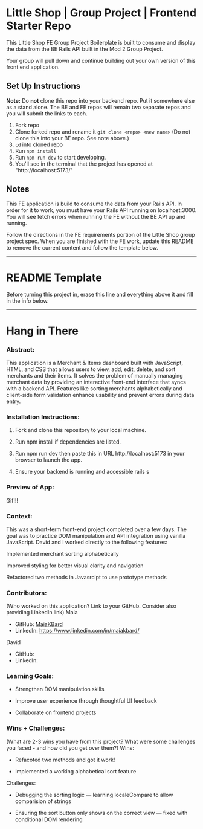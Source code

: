# Little Shop | Group Project | Frontend Starter Repo

This Little Shop FE Group Project Boilerplate is built to consume and display the data from the BE Rails API built in the Mod 2 Group Project.  

Your group will pull down and continue building out your own version of this front end application.

## Set Up Instructions

**Note:** Do **not** clone this repo into your backend repo. Put it somewhere else as a stand alone. The BE and FE repos will remain two separate repos and you will submit the links to each.  

1. Fork repo
1. Clone forked repo and rename it `git clone <repo> <new name>` (Do not clone this into your BE repo. See note above.)
1. `cd` into cloned repo
1. Run `npm install`
1. Run `npm run dev` to start developing.
  1. You'll see in the terminal that the project has opened at "http://localhost:5173/"


## Notes

This FE application is build to consume the data from your Rails API.  In order for it to work, you must have your Rails API running on localhost:3000. You will see fetch errors when running the FE without the BE API up and running.  

Follow the directions in the FE requirements portion of the Little Shop group project spec. When you are finished with the FE work, update this README to remove the current content and follow the template below.  

______________________________________________________  
# README Template  
Before turning this project in, erase this line and everything above it and fill in the info below.  
______________________________________________________  

# Hang in There  

### Abstract:
This application is a Merchant & Items dashboard built with JavaScript, HTML, and CSS that allows users to view, add, edit, delete, and sort merchants and their items. It solves the problem of manually managing merchant data by providing an interactive front-end interface that syncs with a backend API. Features like sorting merchants alphabetically and client-side form validation enhance usability and prevent errors during data entry.

### Installation Instructions:
1. Fork and clone this repository to your local machine.

2. Run npm install if dependencies are listed.

3. Run npm run dev then paste this in URL http://localhost:5173 in your browser to launch the app.

4. Ensure your backend is running and accessible rails s

### Preview of App:
Gif!!!
### Context:
This was a short-term front-end project completed over a few days. The goal was to practice DOM manipulation and API integration using vanilla JavaScript.
David and I worked directly to the following features:

Implemented merchant sorting alphabetically

Improved styling for better visual clarity and navigation

Refactored two methods in Javasrcipt to use prototype methods

### Contributors:
(Who worked on this application? Link to your GitHub. Consider also providing LinkedIn link)
Maia
 - GitHub: [MaiaKBard](https://github.com/MaiaKBard)
 - LinkedIn: https://www.linkedin.com/in/maiakbard/

David
 - GitHub:
 - LinkedIn: 
### Learning Goals:
 - Strengthen DOM manipulation skills
  
 - Improve user experience through thoughtful UI feedback

 - Collaborate on frontend projects

### Wins + Challenges:
(What are 2-3 wins you have from this project? What were some challenges you faced - and how did you get over them?)
Wins:

 - Refacoted two methods and got it work!

 - Implemented a working alphabetical sort feature

Challenges:

 - Debugging the sorting logic — learning localeCompare to allow comparision of strings

 - Ensuring the sort button only shows on the correct view — fixed with conditional DOM rendering


